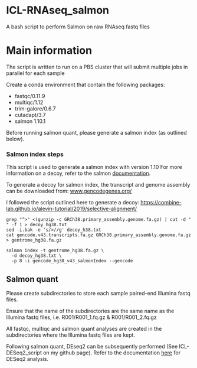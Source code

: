 # ICL-RNAseq_salmon
A bash script to perform Salmon on raw RNAseq fastq files

# Main information
The script is written to run on a PBS cluster that will submit multiple jobs in parallel for each sample

Create a conda environment that contain the following packages:
- fastqc/0.11.9
- multiqc/1.12
- trim-galore/0.6.7
- cutadapt/3.7
- salmon 1.10.1

Before running salmon quant, please generate a salmon index (as outlined below).

### Salmon index steps
This script is used to generate a salmon index with version 1.10
For more information on a decoy, refer to the salmon [documentation](https://salmon.readthedocs.io/en/latest/salmon.html).

To generate a decoy for salmon index, the transcript and genome assembly can be downloaded from: www.gencodegenes.org/

I followed the script outlined here to generate a decoy: https://combine-lab.github.io/alevin-tutorial/2019/selective-alignment/

```
grep "^>" <(gunzip -c GRCh38.primary_assembly.genome.fa.gz) | cut -d " " -f 1 > decoy_hg38.txt
sed -i.bak -e 's/>//g' decoy_h38.txt
cat gencode.v43.transcripts.fa.gz GRCh38.primary_assembly.genome.fa.gz > gentrome_hg38.fa.gz

salmon index -t gentrome_hg38.fa.gz \
  -d decoy_hg38.txt \
  -p 8 -i gencode_hg38_v43_salmonIndex --gencode
```
## Salmon quant
Please create subdirectories to store each sample paired-end Illumina fastq files.

Ensure that the name of the subdirectories are the same name as the Illumina fastq files, i.e. R001/R001_1.fq.gz & R001/R001_2.fq.gz

All fastqc, multiqc and salmon quant analyses are created in the subdirectories where the Illumina fastq files are kept.

Following salmon quant, DEseq2 can be subsequently performed (See ICL-DESeq2_script on my github page). Refer to the documentation [here](https://github.com/HanLengNg/ICL-DESeq2_script) for DESeq2 analysis.
